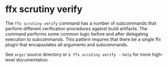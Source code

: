 # ffx scrutiny verify

The `ffx scrutiny verify` command has a number of subcommands that perform
different verification procedures against build artifacts. The command performs
some common logic before and after delegating execution to subcommands. This
pattern requires that there be a single ffx plugni that encapsulates all
arguments and subcommands.

See `args/` source directory or `$ ffx scrutiny verify --help` for more
high-level documentation.
